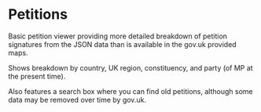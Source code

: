 # Petitions

Basic petition viewer providing more detailed breakdown of petition signatures from the JSON data than is available in the gov.uk provided maps. 

Shows breakdown by country, UK region, constituency, and party (of MP at the present time). 

Also features a search box where you can find old petitions, although some data may be removed over time by gov.uk.